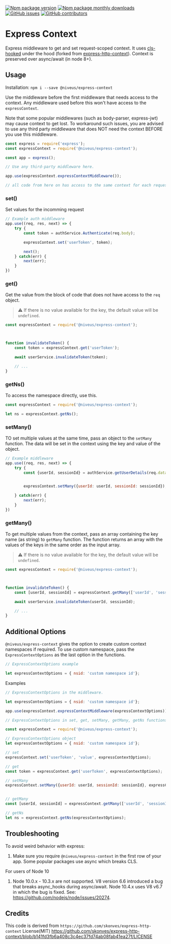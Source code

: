 [![Npm package version](https://badgen.net/npm/v/@niveus/express-context)](https://www.npmjs.com/package/@niveus/express-context)
[![Npm package monthly downloads](https://badgen.net/npm/dm/@niveus/express-context)](https://www.npmjs.com/package/@niveus/express-context)
[![GitHub issues](https://badgen.net/github/issues/niveussolutions/express-context)](https://github.com/niveussolutions/express-context/issues/)
[![GitHub contributors](https://img.shields.io/github/contributors/niveussolutions/express-context.svg)](https://github.com/niveussolutions/express-context/graphs/contributors/)



# Express Context
Express middleware to get and set request-scoped context. It uses [cls-hooked](https://github.com/Jeff-Lewis/cls-hooked) under the hood (forked from [express-http-context](https://github.com/skonves/express-http-context)). Context is preserved over async/await (in node 8+).

## Usage

Installation: `npm i --save @niveus/express-context`

Use the middleware before the first middleware that needs access to the context. Any middleware used before this won't have access to the `expressContext`.

Note that some popular middlewares (such as body-parser, express-jwt) may cause context to get lost. To workaround such issues, you are advised to use any third party middleware that does NOT need the context BEFORE you use this middleware.

``` js
const express = require('express');
const expressContext = require('@niveus/express-context');

const app = express();

// Use any third-party middleware here.

app.use(expressContext.expressContextMiddleware());

// all code from here on has access to the same context for each request

```
### set()

Set values for the incomming request
``` js
// Example auth middleware
app.use((req, res, next) => {
    try {
        const token = authService.Authenticate(req.body);

        expressContext.set('userToken', token);

        next();
    } catch(err) {
        next(err);
    }
})
```

### get()
Get the value from the block of code that does not have access to the `req` object.

>⚠️ If there is no value available for the key, the default value will be `undefined`.

``` js
const expressContext = require('@niveus/express-context');



function invalidateToken() {
    const token = expressContext.get('userToken');

    await userService.invalidateToken(token);

    // ...
}
```

### getNs()

To access the namespace directly, use this.
``` js
const expressContext = require('@niveus/express-context');

let ns = expressContext.getNs();
```

### setMany()

TO set multiple values at the same time, pass an object to the `setMany` function. The data will be set in the context using the key and value of the object.
``` js
// Example middleware
app.use((req, res, next) => {
    try {
        const {userId, sessionId} = authService.getUserDetails(req.data);


        expressContext.setMany({userId: userId, sessionId: sessionId});

    } catch(err) {
        next(err);
    }
})
```

### getMany()

To get multiple values from the context, pass an array containing the key name (as string) to `getMany` function. The function returns an array with the values of the keys in the same order as the input array.

>⚠️ If there is no value available for the key, the default value will be `undefined`.

``` js
const expressContext = require('@niveus/express-context');



function invalidateToken() {
    const [userId, sessionId] = expressContext.getMany(['userId', 'sessionId']);

    await userService.invalidateToken(userId, sessionId);

    // ...
}
```

## Additional Options
`@niveus/express-context` gives the option to create custom context namespaces if required. To use custom namespace, pass the `ExpressContextOptions` as the last option in the functions.

``` js
// ExpressContextOptions example

let expressContextOptions = { nsid: 'custom namespace id'};
```

Examples

``` js 
// ExpressContextOptions in the middleware.

let expressContextOptions = { nsid: 'custom namespace id'};

app.use(expressContext.expressContextMiddleware(expressContextOptions));

```

``` js
// ExpressContextOptions in set, get, setMany, getMany, getNs functions

const expressContext = require('@niveus/express-context');

// ExpressContextOptions object
let expressContextOptions = { nsid: 'custom namespace id'};

// set
expressContext.set('userToken', 'value', expressContextOptions);

// get
const token = expressContext.get('userToken', expressContextOptions);

// setMany
expressContext.setMany({userId: userId, sessionId: sessionId}, expressContextOptions);


// getMany
const [userId, sessionId] = expressContext.getMany(['userId', 'sessionId'], expressContextOptions);

// getNs
let ns = expressContext.getNs(expressContextOptions);

```

## Troubleshooting
To avoid weird behavior with express:
1. Make sure you require `@niveus/express-context` in the first row of your app. Some popular packages use async which breaks CLS.

For users of Node 10
1. Node 10.0.x - 10.3.x are not supported.  V8 version 6.6 introduced a bug that breaks async_hooks during async/await.  Node 10.4.x uses V8 v6.7 in which the bug is fixed.  See: https://github.com/nodejs/node/issues/20274.


## Credits
This code is derived from `https://github.com/skonves/express-http-context`
License(MIT) https://github.com/skonves/express-http-context/blob/b141fd3fb6a408c3c4ec37fd74ab08fab41ea27f/LICENSE